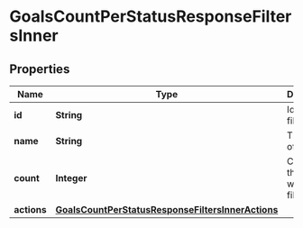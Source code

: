 

# GoalsCountPerStatusResponseFiltersInner


## Properties

| Name | Type | Description | Notes |
|------------ | ------------- | ------------- | -------------|
|**id** | **String** | Id of the filter. |  [optional] |
|**name** | **String** | The name of the filter. |  [optional] |
|**count** | **Integer** | Count of the goals with that filter. |  [optional] |
|**actions** | [**GoalsCountPerStatusResponseFiltersInnerActions**](GoalsCountPerStatusResponseFiltersInnerActions.md) |  |  [optional] |



